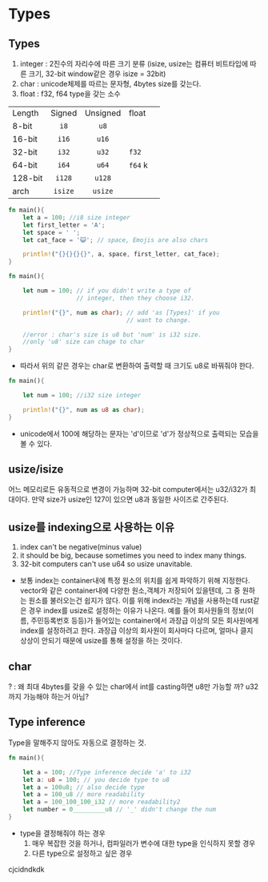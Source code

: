# Types
## Types

1. integer : 2진수의 자리수에 따른 크기 분류 (isize, usize는 컴퓨터 비트타입에 따른 크기, 32-bit window같은 경우 isize = 32bit)
2. char : unicode체제를 따르는 문자형, 4bytes size를 갖는다.
3. float : f32, f64 type을 갖는 소수

|         |         |          |         |     |
| ------- | :-----: | :------: | ------- | --- |
| Length  | Signed  | Unsigned | float   |     |
| 8-bit   |  `i8`   |   `u8`   |         |     |
| 16-bit  |  `i16`  |  `u16`   |         |     |
| 32-bit  | `i32`   |  `u32`   | `f32`   |     |
| 64-bit  |  `i64`  |  `u64`   | `f64` k |     |
| 128-bit | `i128`  |  `u128`  |         |     |
| arch    | `isize` | `usize`  |         |     |
```rust title='Types Ex'
fn main(){
	let a = 100; //i8 size integer
	let first_letter = 'A';
	let space = ' ';
	let cat_face = '😺'; // space, Emojis are also chars

	println!("{}{}{}{}", a, space, first_letter, cat_face);
}
```

```rust title='if you want show int to char [error]'
fn main(){

	let num = 100; // if you didn't write a type of
	               // integer, then they choose i32.

	println!("{}", num as char); // add 'as [Types]' if you 
	                             // want to change.

	//error : char's size is u8 but 'num' is i32 size. 
	//only 'u8' size can chage to char
}
```

- 따라서 위의 같은 경우는 char로 변환하여 출력할 때 크기도 u8로 바꿔줘야 한다.

```rust
fn main(){

	let num = 100; //i32 size integer

	println!("{}", num as u8 as char);
}
```

- unicode에서 100에 해당하는 문자는 'd'이므로 'd'가 정상적으로 출력되는 모습을 볼 수 있다.

## usize/isize

어느 메모리로든 유동적으로 변경이 가능하며 32-bit computer에서는 u32/i32가 최대이다. 만약 size가 usize인 127이 있으면 u8과 동일한 사이즈로 간주된다.

## usize를 indexing으로 사용하는 이유

1. index can't be negative(minus value)
2. it should be big, because sometimes you need to index many things.
3. 32-bit computers can't use u64 so usize unavitable.

- 보통 index는 container내에 특정 원소의 위치를 쉽게 파악하기 위해 지정한다.
	vector와 같은 container내에 다양한 원소,객체가 저장되어 있을텐데, 그 중 원하는 원소를 불러오는건 쉽지가 않다. 이를 위해 index라는 개념을 사용하는데 rust같은 경우 index를 usize로 설정하는 이유가 나온다. 예를 들어 회사원들의 정보(이름, 주민등록번호 등등)가 들어있는 container에서 과장급 이상의 모든 회사원에게 index를 설정하려고 한다. 과장급 이상의 회사원이 회사마다 다르며, 얼마나 클지 상상이 안되기 때문에 usize를 통해 설정을 하는 것이다.

## char

? : 왜 최대 4bytes를 갖을 수 있는 char에서 int를 casting하면 u8만 가능할 까?
    u32까지 가능해야 하는거 아님?

## Type inference

Type을 말해주지 않아도 자동으로 결정하는 것. 

```rust title=j'Type inference'
fn main(){

	let a = 100; //Type inference decide 'a' to i32
	let a: u8 = 100; // you decide type to u8
	let a = 100u8; // also decide type
	let a = 100_u8 // more readability
	let a = 100_100_100_i32 // more readability2
	let number = 0_________u8 // '_' didn't change the num
}
```

- type을 결정해줘야 하는 경우
	1. 매우 복잡한 것을 하거나, 컴파일러가 변수에 대한 type을 인식하지 못할 경우
	2. 다른 type으로 설정하고 싶은 경우

cjcidndkdk
